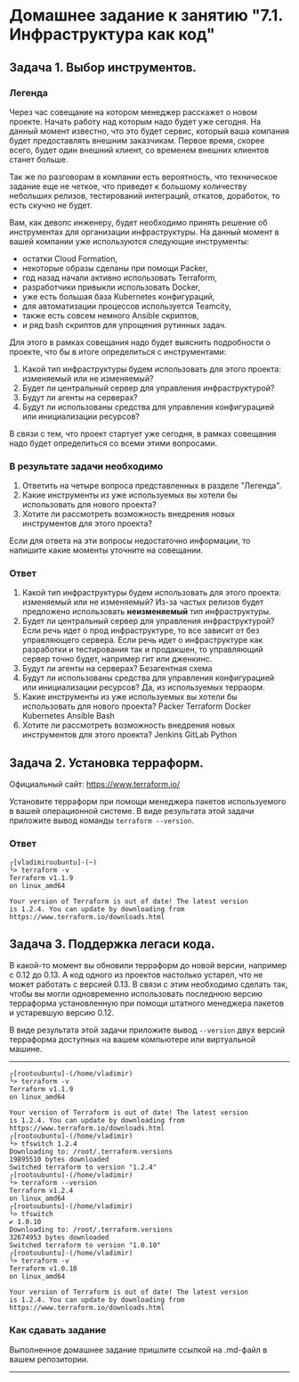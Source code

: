 # Домашнее задание к занятию "7.1. Инфраструктура как код"

## Задача 1. Выбор инструментов. 
 
### Легенда
 
Через час совещание на котором менеджер расскажет о новом проекте. Начать работу над которым надо 
будет уже сегодня. 
На данный момент известно, что это будет сервис, который ваша компания будет предоставлять внешним заказчикам.
Первое время, скорее всего, будет один внешний клиент, со временем внешних клиентов станет больше.

Так же по разговорам в компании есть вероятность, что техническое задание еще не четкое, что приведет к большому
количеству небольших релизов, тестирований интеграций, откатов, доработок, то есть скучно не будет.  
   
Вам, как девопс инженеру, будет необходимо принять решение об инструментах для организации инфраструктуры.
На данный момент в вашей компании уже используются следующие инструменты: 
- остатки Сloud Formation, 
- некоторые образы сделаны при помощи Packer,
- год назад начали активно использовать Terraform, 
- разработчики привыкли использовать Docker, 
- уже есть большая база Kubernetes конфигураций, 
- для автоматизации процессов используется Teamcity, 
- также есть совсем немного Ansible скриптов, 
- и ряд bash скриптов для упрощения рутинных задач.  

Для этого в рамках совещания надо будет выяснить подробности о проекте, что бы в итоге определиться с инструментами:

1. Какой тип инфраструктуры будем использовать для этого проекта: изменяемый или не изменяемый?
1. Будет ли центральный сервер для управления инфраструктурой?
1. Будут ли агенты на серверах?
1. Будут ли использованы средства для управления конфигурацией или инициализации ресурсов? 
 
В связи с тем, что проект стартует уже сегодня, в рамках совещания надо будет определиться со всеми этими вопросами.

### В результате задачи необходимо

1. Ответить на четыре вопроса представленных в разделе "Легенда". 
1. Какие инструменты из уже используемых вы хотели бы использовать для нового проекта? 
1. Хотите ли рассмотреть возможность внедрения новых инструментов для этого проекта? 

Если для ответа на эти вопросы недостаточно информации, то напишите какие моменты уточните на совещании.

### Ответ

1. Какой тип инфраструктуры будем использовать для этого проекта: изменяемый или не изменяемый?
   Из-за частых релизов будет предложено использовать **неизменяемый** тип инфраструктуры.
2. Будет ли центральный сервер для управления инфраструктурой?
   Если речь идет о прод инфраструктуре, то все зависит от без управляющего сервера.
   Если речь идет о инфраструктуре как разработки и тестирования так и продакшен, то управляющий сервер точно будет, например гит или дженкинс.
3. Будут ли агенты на серверах?
   Безагентная схема
4. Будут ли использованы средства для управления конфигурацией или инициализации ресурсов? Да, из используемых терраорм.
5. Какие инструменты из уже используемых вы хотели бы использовать для нового проекта? 
   Packer
   Terraform
   Docker
   Kubernetes
   Ansible
   Bash
6. Хотите ли рассмотреть возможность внедрения новых инструментов для этого проекта? 
   Jenkins
   GitLab
   Python

## Задача 2. Установка терраформ. 

Официальный сайт: https://www.terraform.io/

Установите терраформ при помощи менеджера пакетов используемого в вашей операционной системе.
В виде результата этой задачи приложите вывод команды `terraform --version`.

### Ответ

```
┌[vladimir☮ubuntu]-(~)
└> terraform -v
Terraform v1.1.9
on linux_amd64

Your version of Terraform is out of date! The latest version
is 1.2.4. You can update by downloading from https://www.terraform.io/downloads.html
```

## Задача 3. Поддержка легаси кода. 

В какой-то момент вы обновили терраформ до новой версии, например с 0.12 до 0.13. 
А код одного из проектов настолько устарел, что не может работать с версией 0.13. 
В связи с этим необходимо сделать так, чтобы вы могли одновременно использовать последнюю версию терраформа установленную при помощи
штатного менеджера пакетов и устаревшую версию 0.12. 

В виде результата этой задачи приложите вывод `--version` двух версий терраформа доступных на вашем компьютере 
или виртуальной машине.

---

```
┌[root☮ubuntu]-(/home/vladimir)
└> terraform -v
Terraform v1.1.9
on linux_amd64

Your version of Terraform is out of date! The latest version
is 1.2.4. You can update by downloading from https://www.terraform.io/downloads.html
┌[root☮ubuntu]-(/home/vladimir)
└> tfswitch 1.2.4
Downloading to: /root/.terraform.versions
19895510 bytes downloaded
Switched terraform to version "1.2.4" 
┌[root☮ubuntu]-(/home/vladimir)
└> terraform --version
Terraform v1.2.4
on linux_amd64
┌[root☮ubuntu]-(/home/vladimir)
└> tfswitch                                                    
✔ 1.0.10
Downloading to: /root/.terraform.versions
32674953 bytes downloaded
Switched terraform to version "1.0.10" 
┌[root☮ubuntu]-(/home/vladimir)
└> terraform -v
Terraform v1.0.10
on linux_amd64

Your version of Terraform is out of date! The latest version
is 1.2.4. You can update by downloading from https://www.terraform.io/downloads.html
```

### Как cдавать задание

Выполненное домашнее задание пришлите ссылкой на .md-файл в вашем репозитории.

---